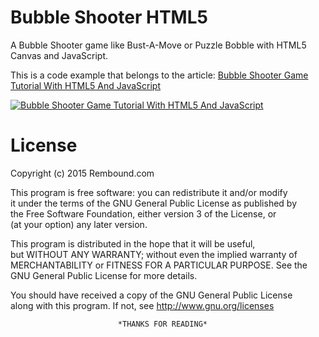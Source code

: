 # Bubble Shooter HTML5
A Bubble Shooter game like Bust-A-Move or Puzzle Bobble with HTML5 Canvas and JavaScript.

This is a code example that belongs to the article: [Bubble Shooter Game Tutorial With HTML5 And JavaScript](http://rembound.com/articles/bubble-shooter-game-tutorial-with-html5-and-javascript)

[![Bubble Shooter Game Tutorial With HTML5 And JavaScript](screenshot.png?raw=true)](http://rembound.com/articles/bubble-shooter-game-tutorial-with-html5-and-javascript)

# License
Copyright (c) 2015 Rembound.com

This program is free software: you can redistribute it and/or modify  
it under the terms of the GNU General Public License as published by  
the Free Software Foundation, either version 3 of the License, or  
(at your option) any later version.

This program is distributed in the hope that it will be useful,  
but WITHOUT ANY WARRANTY; without even the implied warranty of  
MERCHANTABILITY or FITNESS FOR A PARTICULAR PURPOSE.  See the  
GNU General Public License for more details.  

You should have received a copy of the GNU General Public License  
along with this program.  If not, see http://www.gnu.org/licenses
                            
                            *THANKS FOR READING*
